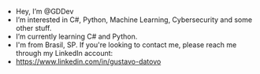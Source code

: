 - Hey, I’m @GDDev
- I’m interested in C#, Python, Machine Learning, Cybersecurity and some other stuff.
- I’m currently learning C# and Python.
- I'm from Brasil, SP. If you're looking to contact me, please reach me through my LinkedIn account:
- https://www.linkedin.com/in/gustavo-datovo

<!---
GDDev/GDDev is a ✨ special ✨ repository because its `README.md` (this file) appears on your GitHub profile.
You can click the Preview link to take a look at your changes.
--->
